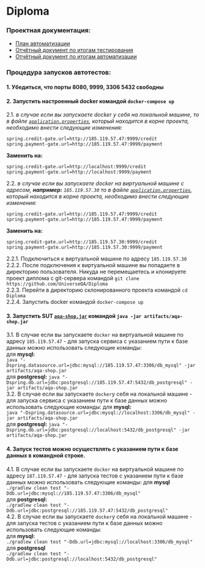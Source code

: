 # Diploma

### Проектная документация:
- [План автоматизации](docs/Plan.md)
- [Отчётный документ по итогам тестирования](docs/Report.md)
- [Отчётный документ по итогам автоматизации](docs/Summary.md)

### Процедура запусков автотестов:
#### 1. Убедиться, что порты 8080, 9999, 3306 5432 свободны
#### 2. Запустить настроенный docker командой ``docker-compose up``    
2.1. _в случае если вы запускаете docker у себя на локальной машине, то в файле [``application.properties``](https://github.com/UniverseQA/Diploma/blob/main/application.properties), 
который находится в корне проекта, необходимо внести следующие изменения:_  
```
spring.credit-gate.url=http://185.119.57.47:9999/credit 
spring.payment-gate.url=http://185.119.57.47:9999/payment
```
**Заменить на:**
```
spring.credit-gate.url=http://localhost:9999/credit
spring.payment-gate.url=http://localhost:9999/payment
```
2.2. _в случае если вы запускаете docker на виртуальной машине с адресом, **например:** ``185.119.57.30``
то в файле [``application.properties``](https://github.com/UniverseQA/Diploma/blob/main/application.properties), который находится в корне проекта, необходимо внести следующие изменения:_  
```
spring.credit-gate.url=http://185.119.57.47:9999/credit 
spring.payment-gate.url=http://185.119.57.47:9999/payment
```
**Заменить на:**
```
spring.credit-gate.url=http://185.119.57.30:9999/credit
spring.payment-gate.url=http://185.119.57.30:9999/payment
```
2.2.1. Подключиться к виртуальной машине по адресу ``185.119.57.30``  
2.2.2. После подключения к виртуальной машине вы попадаете в директорию пользователя. Никуда не перемещаетесь и клонируете проект диплома с 
git-сервера командой ``git clone https://github.com/UniverseQA/Diploma``  
2.2.3. Перейти в директорию склонированного проекта командой ``cd Diploma``  
2.2.4. Запустить docker командой ``docker-compose up``  
#### 3. Запустить SUT [``aqa-shop.jar``](https://github.com/UniverseQA/Diploma/blob/main/artifacts/aqa-shop.jar) командой ``java -jar artifacts/aqa-shop.jar``    
3.1. В случае если вы запускаете ``docker`` на виртуальной машине по адресу ``185.119.57.47`` - для запуска сервиса с указанием пути к базе данных можно использовать следующие команды:  
для **mysql:**  
``java "-Dspring.datasource.url=jdbc:mysql://185.119.57.47:3306/db_mysql" -jar artifacts/aqa-shop.jar``  
для **postgresql:**
``java "-Dspring.db.url=jdbc:postgresql://185.119.57.47:5432/db_postgresql" -jar artifacts/aqa-shop.jar``  
3.2. В случае если вы запускаете ``docker``у себя на локальной машине - для запуска сервиса с указанием пути к базе данных можно использовать следующие команды:
для **mysql:**  
``java "-Dspring.datasource.url=jdbc:mysql://localhost:3306/db_mysql" -jar artifacts/aqa-shop.jar``  
для **postgresql:**
``java "-Dspring.db.url=jdbc:postgresql://localhost:5432/db_postgresql" -jar artifacts/aqa-shop.jar``
#### 4. Запуск тестов можно осуществлять с указанием пути к базе данных в командной строке.  
4.1. В случае если вы запускаете ``docker`` на виртуальной машине по адресу ``187.119.57.47`` - для запуска тестов с указанием пути к базе данных можно использовать следующие команды:
для **mysql**  
``./gradlew clean test "-Ddb.url=jdbc:mysql://185.119.57.47:3306/db_mysql"``  
для **postgresql:**  
``./gradlew clean test "-Ddb.url=jdbc:postgresql://185.119.57.47:5432/db_postgresql"``  
4.2. В случае если вы запускаете ``docker``у себя на локальной машине - для запуска тестов с указанием пути к базе данных можно использовать следующие команды:  
для **mysql:**  
``./gradlew clean test "-Ddb.url=jdbc:mysql://localhost:3306/db_mysql"``  
для **postgresql**  
``./gradlew clean test "-Ddb.url=jdbc:postgresql://localhost:5432/db_postgresql"``
